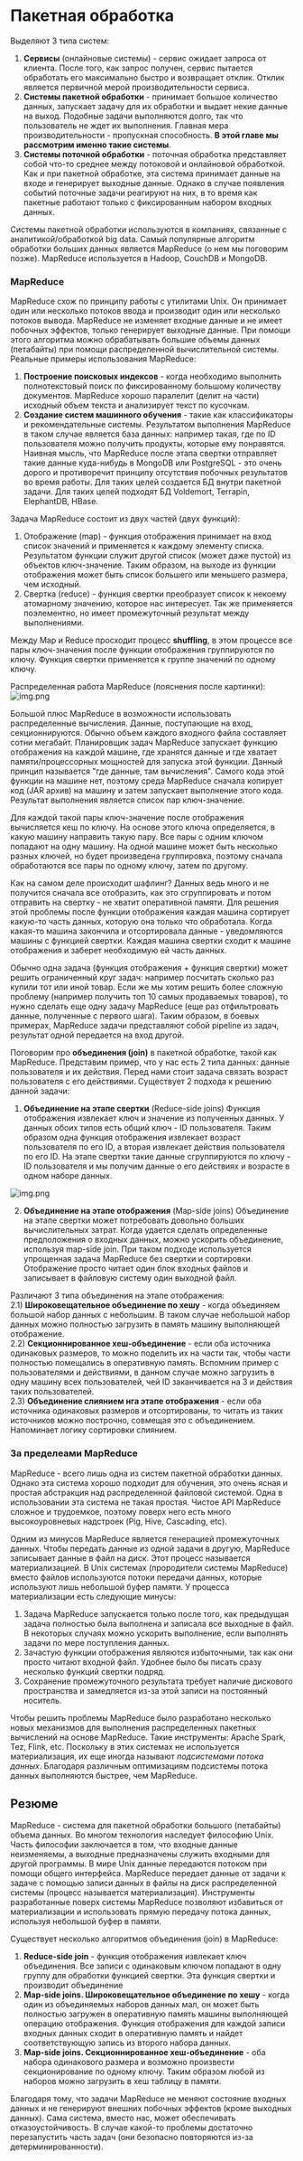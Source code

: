 # Пакетная обработка
Выделяют 3 типа систем:
1) **Сервисы** (онлайновые системы) - сервис ожидает запроса от клиента. После того, как запрос получен, сервис пытается 
обработать его максимально быстро и возвращает отклик. Отклик является первичной мерой производительности сервиса.
2) **Системы пакетной обработки** - принимает большое количество данных, запускает задачу для их обработки и выдает некие 
данные на выход. Подобные задачи выполняются долго, так что пользователь не ждет их выполнения. Главная мера 
производительности - пропускная способность. **В этой главе мы рассмотрим именно такие системы**.
3) **Системы поточной обработки** - поточная обработка представляет собой что-то среднее между потоковой и онлайновой 
обработкой. Как и при пакетной обработке, эта система принимает данные на входе и генерирует выходные данные. Однако в 
случае появления событий поточные задачи реагируют на них, в то время как пакетные работают только с фиксированным 
набором входных данных.

Системы пакетной обработки используются в компаниях, связанные с аналитикой/обработкой big data. Самый популярные 
алгоритм обработки больших данных является MapReduce (о нем мы поговорим позже). MapReduce используется в Hadoop, 
CouchDB и MongoDB. 

### MapReduce
MapReduce схож по принципу работы с утилитами Unix. Он принимает один или несколько потоков ввода и производит
один или несколько потоков вывода. MapReduce не изменяет входные данные и не имеет побочных эффектов, только генерирует 
выходные данные. При помощи этого алгоритма можно обрабатывать большие объемы данных (петабайты) при помощи распределенной 
вычислительной системы. Реальные примеры использования MapReduce:
1) **Построение поисковых индексов** - когда необходимо выполнить полнотекстовый поиск по фиксированному большому 
количеству документов. MapReduce хорошо паралелит (делит на части) исходный объем текста и анализирует текст по 
кусочкам.
2) **Создание систем машинного обучения** - такие как классификаторы и рекомендательные системы. Результатом выполнения 
MapReduce в таком случае является база данных: например такая, где по ID пользователя можно получить продукты, которые
ему понравятся. Наивная мысль, что MapReduce после этапа свертки отправляет такие данные куда-нибудь в MongoDB или 
PostgreSQL - это очень дорого и противоречит принципу отсутствия побочных результатов во время работы. Для таких целей
создается БД внутри пакетной задачи. Для таких целей подходят БД Voldemort, Terrapin, ElephantDB, HBase.

Задача MapReduce состоит из двух частей (двух функций):
1) Отображение (map) - функция отображения принимает на вход список значений и применяется к каждому элементу списка. 
Результатом функции служит другой список (может даже пустой) из объектов ключ-значение. Таким образом, на выходе из 
функции отображения может быть список большего или меньшего размера, чем исходный.
2) Свертка (reduce) - функция свертки преобразует список к некоему атомарному значению, которое нас интересует. Так же 
применяется поэлементно, но имеет промежуточный результат между выполнениями. 

Между Map и Reduce просходит процесс **shuffling**, в этом процессе все пары ключ-значения после функции отображения
группируются по ключу. Функция свертки применяется к группе значений по одному ключу.

Распределенная работа MapReduce (пояснения после картинки):
![img.png](../../../../img/highload/mapReduce.png)

Большой плюс MapReduce в возможности использовать распределенные вычисления. Данные, поступающие на вход, 
секционнируются. Обычно объем каждого входного файла составляет сотни мегабайт. Планировщик задач MapReduce запускает 
функцию отображения на каждой машине, где хранятся данные и где хватает памяти/процессорных мощностей для запуска этой 
функции. Данный принцип называется "где данные, там вычисления". Самого кода этой функции на машине нет, поэтому среда 
MapReduce сначала копирует код (JAR архив) на машину и затем запускает выполнение этого кода. Результат выполнения 
является список пар ключ-значение.

Для каждой такой пары ключ-значение после отображения вычисляется кеш по ключу. На основе этого ключа определяется, в 
какую машину направить такую пару. Все пары с одним ключом попадают на одну машину. На одной машине может быть несколько
разных ключей, но будет произведена группировка, поэтому сначала обработаются все пары по одному ключу, затем по 
другому.

Как на самом деле происходит шафлинг? Данных ведь много и не получится сначала все отобразить, как это сгруппировать и 
потом отправить на свертку - не хватит оперативной памяти. Для решения этой проблемы после функции отображения каждая 
машина сортирует какую-то часть данных, которую она только что обработала. Когда какая-то машина закончила и отсортировала 
данные - уведомляются машины с функцией свертки. Каждая машина свертки сходит к машине отображения и заберет необходимую ей
часть данных.

Обычно одна задача (функция отображения + функция свертки) может решить ограниченный круг задач: например посчитать сколько
раз купили тот или иной товар. Если же мы хотим решить более сложную проблему (например получить топ 10 самых 
продаваемых товаров), то нужно сделать еще одну задачу MapReduce (еще раз отфильтровать данные, полученные с первого
шага). Таким образом, в боевых примерах, MapReduce задачи представляют собой pipeline из задач, результат одной 
передается на вход другой.

Поговорим про **объединения (join)** в пакетной обработке, такой как MapReduce. Представим пример, что у нас есть 2 типа 
данных: данные пользователя и их действия. Перед нами стоит задача связать возраст пользователя с его действиями. 
Существует 2 подхода к решению данной задачи:

1) **Объединение на этапе свертки** (Reduce-side joins)
Функция отображения извлекает ключ и значение из полученных данных. У данных обоих типов есть общий ключ - ID 
пользователя. Таким образом одна функция отображения извлекает возраст пользователя по его ID, а вторая извлекает
действия пользователя по его ID. На этапе свертки такие данные сгруппируются по ключу - ID пользователя и мы получим 
данные о его действиях и возрасте в одном наборе данных.

![img.png](../../../../img/highload/reduce-side-joins.png)

2) **Объединение на этапе отображения** (Map-side joins)
Объединение на этапе свертки может потребовать довольно больших вычислительных затрат. Когда удается сделать 
определенные предположения о входных данных, можно ускорить объединение, используя map-side join. При таком подходе
используется упрощенная задача MapReduce без свертки и сортировки. Отображение просто читает один блок входных файлов и
записывает в файловую систему один выходной файл. 

Различают 3 типа объединения на этапе отображения:  
2.1) **Широковещательное объединение по хешу** - когда объединяем большой набор данных с небольшим. В таком случае
небольшой набор данных можно полностью загрузить в память машину выполняющей отображение.  
2.2) **Секционнированное хеш-объединение** - если оба источника одинаковых размеров, то можно поделить их на части так,
чтобы части полностью помещались в оперативную память. Вспомним пример с пользователями и действиями, в данном случае
можно загрузить в одну машину всех пользователей, чей ID заканчивается на 3 и действия таких пользователей.  
2.3) **Объединение слиянием нга этапе отображения** - если оба источника одинаковых размеров и отсортированы, то читать
из таких источников можно построчно, совмещая это с объединением. Напоминает логику сортировки слиянием.  

### За пределеами MapReduce
MapReduce - всего лишь одна из систем пакетной обработки данных. Однако эта система хорошо подходит для обучения, это
очень ясная и простая абстракция над распределенной файловой системой. Одна в использовании эта система не такая 
простая. Чистое API MapReduce сложное и трудоемкое, поэтому поверх него есть много высокоуровневых надстроек (Pig, Hive, 
Cascading, etc). 

Одним из минусов MapReduce является генерацией промежуточных данных. Чтобы передать данные из одной задачи в другую, 
MapReduce записывает данные в файл на диск. Этот процесс называется материализацией. В Unix системах (прородители
системы MapReduce) вместо файлов используются потоки передачи данных, которые используют лишь небольшой буфер памяти.
У процесса материализации есть следующие минусы:
1) Задача MapReduce запускается только после того, как предыдущая задача полностью была выполнена и записала все 
выходные в файл. В некоторых случаях можно ускорить выполнение, если выполнять задачи по мере поступления данных.
2) Зачастую функции отображения являются избыточными, так как они просто читают входной файл. Удобнее было бы писать
сразу несколько функций свертки подряд.
3) Сохранение промежуточного результата требует наличие дискового пространства и замедляется из-за этой записи на 
постоянный носитель.

Чтобы решить проблемы MapReduce было разработано несколько новых механизмов для выполнения распределенных пакетных
вычислений на основе MapReduce. Такие инструменты: Apache Spark, Tez, Flink, etc. Поскольку в этих системах не 
используется материализация, их еще иногда называют _подсистемами потока данных_. Благодаря различным оптимизациям 
подсистемы потока данных выполняются быстрее, чем MapReduce.

## Резюме
MapReduce - система для пакетной обработки большого (петабайты) объема данных. Во многом технология наследует философию
Unix. Часть философии заключается в том, что входные данные неизменяемы, а выходные предназначены служить входными
для другой программы. В мире Unix данные передаются потоком при помощи общего интерфейса. MapReduce передает данные от
задачи к задаче с помощью записи данных в файлы на диск распределенной системы (процесс называется материализация).
Инструменты разработанные поверх системы MapReduce позволяют избавиться от материализации и использовать прямую передачу
потока данных, используя небольшой буфер в памяти.

Существует несколько алгоритмов объединения (join) в MapReduce: 
1) **Reduce-side join** - функция отображения извлекает ключ объединения. Все записи с одинаковым ключом попадают в одну
группу для обработки функцией свертки. Эта функция свертки и производит объединение
2) **Map-side joins. Широковещательное объединение по хешу** - когда один из объединяемых наборов данных мал, он может
быть полностью загружен в оперативную память машины выполняющей операцию отображения. Функция отображения для каждой 
записи входных данных сходит в оперативную память и найдет соответствующую запись из второго набора данных.
3) **Map-side joins. Секционнированное хеш-объединение** - оба набора одинакового размера и возможно произвести 
секционирование по одному ключу. Таким образом любой из наборов можно загрузить в хеш таблицу в памяти.

Благодаря тому, что задачи MapReduce не меняют состояние входных данных и не генерируют внешних побочных эффектов (кроме 
выходных данных). Сама система, вместо нас, может обеспечивать отказоустойчивость. В случае какой-то проблемы достаточно 
перезапустить часть задач (они безопасно повторяются из-за детерминированности).
